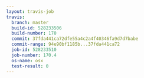 ```yaml
---
layout: travis-job
travis:
  branch: master
  build-id: 528233506
  build-number: 170
  commit: 37fda441ca72dfe55a4c2a4f40346fa9d7d7babe
  commit-range: 94e90bf1185b...37fda441ca72
  job-id: 528233510
  job-number: 170.4
  os-name: osx
  test-result: 0
---
```

